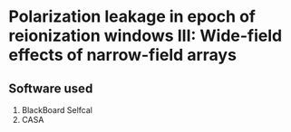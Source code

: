 # Polarization leakage in epoch of reionization windows III: Wide-field effects of narrow-field arrays

## Software used
1. BlackBoard Selfcal
1. CASA
